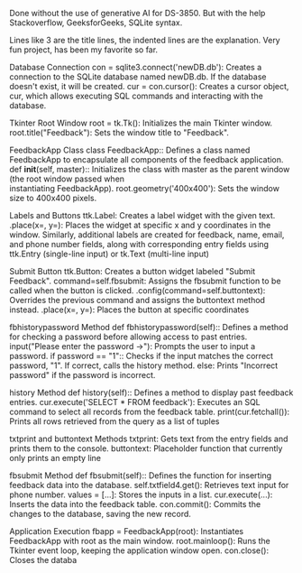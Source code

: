 Done without the use of generative AI for DS-3850. But with the help Stackoverflow, GeeksforGeeks, SQLite syntax. 

Lines like 3 are the title lines, the indented lines are the explanation.
Very fun project, has been my favorite so far. 


Database Connection
	con = sqlite3.connect('newDB.db'): Creates a connection to the SQLite database named newDB.db. If the database doesn't 			exist, it will be created.
	cur = con.cursor(): Creates a cursor object, cur, which allows executing SQL commands and interacting with the database.

Tkinter Root Window
	root = tk.Tk(): Initializes the main Tkinter window.
	root.title("Feedback"): Sets the window title to "Feedback".

FeedbackApp Class
	class FeedbackApp:: Defines a class named FeedbackApp to encapsulate all components of the feedback application.
	def __init__(self, master):: Initializes the class with master as the parent window (the root window passed when 		 
	instantiating FeedbackApp).
	root.geometry('400x400'): Sets the window size to 400x400 pixels.

Labels and Buttons
	ttk.Label: Creates a label widget with the given text.
	.place(x=, y=): Places the widget at specific x and y coordinates in the window.
	Similarly, additional labels are created for feedback, name, email, and phone number fields, along with corresponding 			entry fields using ttk.Entry (single-line input) or tk.Text (multi-line input)

Submit Button
	ttk.Button: Creates a button widget labeled "Submit Feedback".
	command=self.fbsubmit: Assigns the fbsubmit function to be called when the button is clicked.
	.config(command=self.buttontext): Overrides the previous command and assigns the buttontext method instead. 
	.place(x=, y=): Places the button at specific coordinates

fbhistorypassword Method
	def fbhistorypassword(self):: Defines a method for checking a password before allowing access to past entries.
	input("Please enter the password ->"): Prompts the user to input a password.
	if password == "1":: Checks if the input matches the correct password, "1". If correct, calls the history method.
	else: Prints "Incorrect password" if the password is incorrect.

history Method
	def history(self):: Defines a method to display past feedback entries.
	cur.execute('SELECT * FROM feedback'): Executes an SQL command to select all records from the feedback table.
	print(cur.fetchall()): Prints all rows retrieved from the query as a list of tuples

txtprint and buttontext Methods
	txtprint: Gets text from the entry fields and prints them to the console.
	buttontext: Placeholder function that currently only prints an empty line

fbsubmit Method
	def fbsubmit(self):: Defines the function for inserting feedback data into the database.
	self.txtfield4.get(): Retrieves text input for phone number.
	values = [...]: Stores the inputs in a list.
	cur.execute(...): Inserts the data into the feedback table.
	con.commit(): Commits the changes to the database, saving the new record.

Application Execution
	fbapp = FeedbackApp(root): Instantiates FeedbackApp with root as the main window.
	root.mainloop(): Runs the Tkinter event loop, keeping the application window open.
	con.close(): Closes the databa






























































